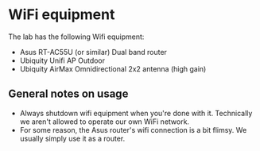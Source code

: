# WiFi equipment

The lab has the following Wifi equipment:

* Asus RT-AC55U (or similar) Dual band router
* Ubiquity Unifi AP Outdoor
* Ubiquity AirMax Omnidirectional 2x2 antenna (high gain)

## General notes on usage

* Always shutdown wifi equipment when you're done with it. Technically we aren't allowed to operate our own WiFi network.
* For some reason, the Asus router's wifi connection is a bit flimsy. We usually simply use it as a router.
